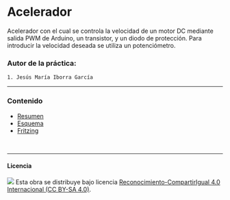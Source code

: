 # Acelerador

Acelerador con el cual se controla la velocidad de un motor DC mediante salida PWM de Arduino, un transistor, y un diodo de protección. Para introducir la velocidad deseada se utiliza un potenciómetro.

### Autor de la práctica:
    1. Jesús María Iborra García

<hr>

### Contenido

- [Resumen](Resumen.pdf)
- [Esquema](Esquema.bmp)
- [Fritzing](Fritzing.png)



<br>


***

#### Licencia

<img src="http://i.creativecommons.org/l/by-sa/4.0/88x31.png" /> Esta obra se distribuye bajo licencia [Reconocimiento-CompartirIgual 4.0 Internacional (CC BY-SA 4.0)](https://creativecommons.org/licenses/by-sa/4.0/deed.es_ES).
